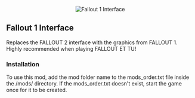<p align="center"><img src="fo1_interface.png" alt="Fallout 1 Interface"/></p>

Fallout 1 Interface
-------------------

Replaces the FALLOUT 2 interface with the graphics from FALLOUT 1.
Highly recommended when playing FALLOUT ET TU!

### Installation
To use this mod, add the mod folder name to the mods_order.txt file inside the /mods/ directory. If the mods_order.txt doesn't exist, start the game once for it to be created.